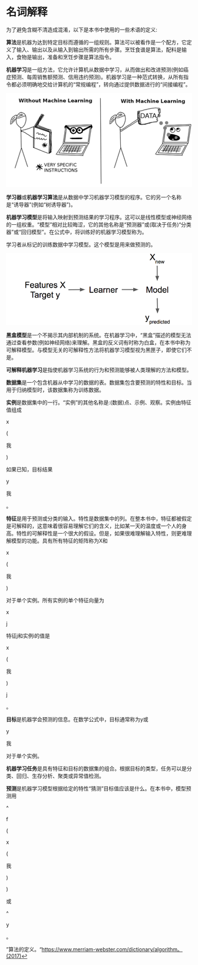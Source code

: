 # 名词解释

为了避免含糊不清造成混淆，以下是本书中使用的一些术语的定义:

**算法**是机器为达到特定目标而遵循的一组规则。算法可以被看作是一个配方，它定义了输入、输出以及从输入到输出所需的所有步骤。烹饪食谱是算法，配料是输入，食物是输出，准备和烹饪步骤是算法指令。

**机器学习**是一组方法，它允许计算机从数据中学习，从而做出和改进预测(例如癌症预测、每周销售额预测、信用违约预测)。机器学习是一种范式转换，从所有指令都必须明确地交给计算机的“常规编程”，转向通过提供数据进行的“间接编程”。

![机器学习](https://raw.githubusercontent.com/buptss/Interpretable-Machine-Learning/gh-pages/introduction/programing-ml.png)

**学习器**或**机器学习算法**是从数据中学习机器学习模型的程序。它的另一个名称是“诱导器”(例如“树诱导器”)。

**机器学习模型**是将输入映射到预测结果的学习程序。这可以是线性模型或神经网络的一组权重。“模型”相对比较晦涩，它的其他名称是“预测器”或(取决于任务)“分类器”或“回归模型”。在公式中，将训练好的机器学习模型称为。



学习者从标记的训练数据中学习模型。这个模型是用来做预测的。

![图1.1:学习者从标记的训练数据中学习模型。这个模型是用来做预测的。](https://raw.githubusercontent.com/buptss/Interpretable-Machine-Learning/gh-pages/introduction/learner.png)



**黑盒模型**是一个不揭示其内部机制的系统。在机器学习中，“黑盒”描述的模型无法通过查看参数(例如神经网络)来理解。黑盒的反义词有时称为白盒，在本书中称为可解释模型。与模型无关的可解释性方法将机器学习模型视为黑匣子，即使它们不是。

**可解释机器学习**是指使机器学习系统的行为和预测能够被人类理解的方法和模型。

**数据集**是一个包含机器从中学习的数据的表。数据集包含要预测的特性和目标。当用于归纳模型时，该数据集称为训练数据。

**实例**是数据集中的一行。“实例”的其他名称是:(数据)点、示例、观察。实例由特征值组成

x

(

我

)

如果已知，目标结果

y

我

。



**特征**是用于预测或分类的输入。特性是数据集中的列。在整本书中，特征都被假定是可解释的，这意味着很容易理解它们的含义，比如某一天的温度或一个人的身高。特性的可解释性是一个很大的假设。但是，如果很难理解输入特性，则更难理解模型的功能。具有所有特征的矩阵称为X和

x

(

我

)

对于单个实例。所有实例的单个特征向量为

x

j

特征j和实例i的值是

x

(

我

)

j

。



**目标**是机器学会预测的信息。在数学公式中，目标通常称为y或

y

我

对于单个实例。



**机器学习任务**是具有特征和目标的数据集的组合。根据目标的类型，任务可以是分类、回归、生存分析、聚类或异常值检测。



**预测**是机器学习模型根据给定的特性“猜测”目标值应该是什么。在本书中，模型预测用

^

f

(

x

(

我

)

)

或

^

y

。



”算法的定义。“https://www.merriam-webster.com/dictionary/algorithm。(2017)↩